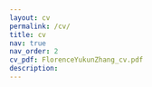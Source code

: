 ```yaml
---
layout: cv
permalink: /cv/
title: cv
nav: true
nav_order: 2
cv_pdf: FlorenceYukunZhang_cv.pdf
description: 
---
```

